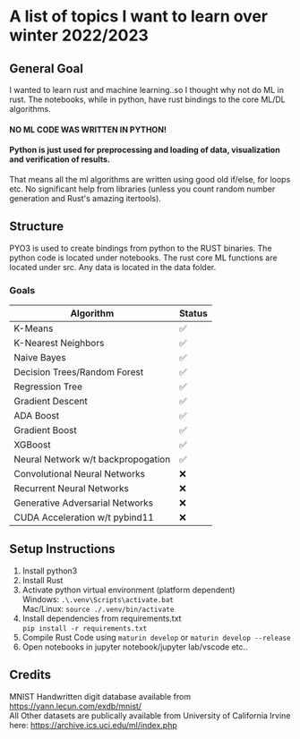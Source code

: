 # A list of topics I want to learn over winter 2022/2023

## General Goal

I wanted to learn rust and machine learning..so I thought why not do ML in rust. The notebooks, while in python, have rust bindings to the core ML/DL algorithms.

#### NO ML CODE WAS WRITTEN IN PYTHON! <br/>

#### Python is just used for preprocessing and loading of data, visualization and verification of results.<br/>

That means all the ml algorithms are written using good old if/else, for loops etc. No significant help from libraries (unless you count random number generation and Rust's amazing itertools).

## Structure

PYO3 is used to create bindings from python to the RUST binaries.
The python code is located under notebooks.
The rust core ML functions are located under src.
Any data is located in the data folder.

### Goals

| Algorithm                          | Status             |
| ---------------------------------- | ------------------ |
| K-Means                            | :white_check_mark: |
| K-Nearest Neighbors                | :white_check_mark: |
| Naive Bayes                        | :white_check_mark: |
| Decision Trees/Random Forest       | :white_check_mark: |
| Regression Tree                    | :white_check_mark: |
| Gradient Descent                   | :white_check_mark: |
| ADA Boost                          | :white_check_mark: |
| Gradient Boost                     | :white_check_mark: |
| XGBoost                            | :white_check_mark: |
| Neural Network w/t backpropogation | :white_check_mark: |
| Convolutional Neural Networks      | :x:                |
| Recurrent Neural Networks          | :x:                |
| Generative Adversarial Networks    | :x:                |
| CUDA Acceleration w/t pybind11     | :x:                |

## Setup Instructions

1. Install python3
2. Install Rust
3. Activate python virtual environment (platform dependent)<br/>
   Windows: `.\.venv\Scripts\activate.bat`<br/>
   Mac/Linux: `source ./.venv/bin/activate`
4. Install dependencies from requirements.txt<br/>
   `pip install -r requirements.txt`
5. Compile Rust Code using `maturin develop` or `maturin develop --release`
6. Open notebooks in jupyter notebook/jupyter lab/vscode etc..

## Credits

MNIST Handwritten digit database available from https://yann.lecun.com/exdb/mnist/ <br/>
All Other datasets are publically available from University of California Irvine here: https://archive.ics.uci.edu/ml/index.php
